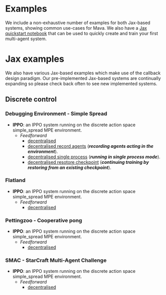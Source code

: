 # Examples

We include a non-exhaustive number of examples for both Jax-based systems, showing common use-cases for Mava. We also have a [Jax quickstart notebook][jax_quickstart] that can be used to quickly create and train your first multi-agent system.

# Jax examples
We also have various Jax-based examples which make use of the callback design paradigm. Our pre-implemented Jax-based systems are continually expanding so please check back often to see new implemented systems.

## Discrete control

### Debugging Environment - Simple Spread

- **IPPO**:
    an IPPO system running on the discrete action space simple_spread MPE environment.
  - *Feedforward*
    - [decentralised][debug_ippo_ff_dec_jax]
    - [decentralised record agents][debug_ippo_ff_dec_jax_record] (***recording agents acting in the environment***).
    - [decentralised single process][debug_ippo_ff_dec_jax_single_process] (***running in single process mode***).
    - [decentralised resotore checkpoint][debug_ippo_ff_dec_jax_checkpoint] (***continuing training by restoring from an existing checkpoint***).


[debug_ippo_ff_dec_jax]: https://github.com/instadeepai/Mava/blob/develop/examples/debugging/simple_spread/feedforward/decentralised/run_ippo.py
[debug_ippo_ff_dec_jax_record]: https://github.com/instadeepai/Mava/blob/develop/examples/debugging/simple_spread/feedforward/decentralised/run_ippo_with_monitoring.py
[debug_ippo_ff_dec_jax_single_process]: https://github.com/instadeepai/Mava/blob/develop/examples/debugging/simple_spread/feedforward/decentralised/run_ippo_single_process.py
[debug_ippo_ff_dec_jax_checkpoint]: https://github.com/instadeepai/Mava/blob/develop/examples/debugging/simple_spread/feedforward/decentralised/run_ippo_restore_checkpoint.py

### Flatland

- **IPPO**:
    an IPPO system running on the discrete action space simple_spread MPE environment.
  - *Feedforward*
    - [decentralised][flatland_ippo_ff_dec_jax]

### Pettingzoo - Cooperative pong

- **IPPO**:
    an IPPO system running on the discrete action space simple_spread MPE environment.
  - *Feedforward*
    - [decentralised][pz_coop_pong_ippo_ff_dec_jax]

### SMAC - StarCraft Multi-Agent Challenge

- **IPPO**:
    an IPPO system running on the discrete action space simple_spread MPE environment.
  - *Feedforward*
    - [decentralised][smac_ippo_ff_dec_jax]



<!-- Examples -->
[jax_quickstart]: https://github.com/instadeepai/Mava/blob/develop/examples/quickstart.ipynb

[debug_ippo_ff_dec_jax]: https://github.com/instadeepai/Mava/blob/develop/examples/debugging/simple_spread/feedforward/decentralised/run_ippo.py
[debug_ippo_ff_dec_jax_record]: https://github.com/instadeepai/Mava/blob/develop/examples/debugging/simple_spread/feedforward/decentralised/run_ippo_with_monitoring.py
[debug_ippo_ff_dec_jax_single_process]: https://github.com/instadeepai/Mava/blob/develop/examples/debugging/simple_spread/feedforward/decentralised/run_ippo_single_process.py
[debug_ippo_ff_dec_jax_checkpoint]: https://github.com/instadeepai/Mava/blob/develop/examples/debugging/simple_spread/feedforward/decentralised/run_ippo_restore_checkpoint.py
[flatland_ippo_ff_dec_jax]: https://github.com/instadeepai/Mava/blob/develop/examples/flatland/feedforward/decentralised/run_ippo.py
[pz_coop_pong_ippo_ff_dec_jax]: https://github.com/instadeepai/Mava/blob/develop/examples/petting_zoo/butterfly/cooperative_pong/feedforward/decentralised/run_ippo.py
[smac_ippo_ff_dec_jax]: https://github.com/instadeepai/Mava/blob/develop/examples/smac/feedforward/decentralised/run_ippo.py
